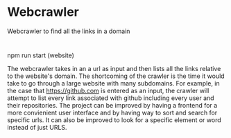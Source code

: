 # Webcrawler

Webcrawler to find all the links in a domain
#
npm run start (website)

The webcrawler takes in an a url as input and then lists all the links relative to the website's domain. The shortcoming of the crawler is the time it would take to go through a large website with many subdomains. For example, in the case that https://github.com is entered as an input, the crawler will attempt to list every link associated with github including every user and their repositories.
The project can be improved by having a frontend for a more convienient user interface and by having way to sort and search for specific urls. It can also be improved to look for a specific element or word instead of just URLS.
